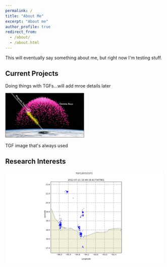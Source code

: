 ```yaml
---
permalink: /
title: "About Me"
excerpt: "About me"
author_profile: true
redirect_from: 
  - /about/
  - /about.html
---
```


This will eventually say something about me, but right now I'm testing stuff.

## Current Projects
Doing things with TGFs...will add mroe details later

<img src="../images/TGF.png" alt="Drawing" style="width: 250px;"/>
<!--#<img src="../images/firebird_pose_v2.jpg" alt="Drawing" style="width: 250px;"/>-->

TGF image that's always used

## Research Interests

<img src="../images/map.gif" alt="Drawing" style="width: 500px;"/>
